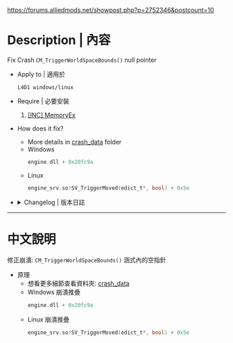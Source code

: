https://forums.alliedmods.net/showpost.php?p=2752346&postcount=10

# Description | 內容
Fix Crash ```CM_TriggerWorldSpaceBounds()``` null pointer

* Apply to | 適用於
	```
	L4D1 windows/linux
	```
	
* Require | 必要安裝
	1. [[INC] MemoryEx](https://github.com/dragokas/Memory-Extended)

* How does it fix?
	* More details in [crash_data](crash_data/) folder
	* Windows
		```c
		engine.dll + 0x20fc9a
		```
	* Linux
		```c
		engine_srv.so!SV_TriggerMoved(edict_t*, bool) + 0x5e
		```

* <details><summary>Changelog | 版本日誌</summary>

	* v1.2
	* Original & Credit
		* [All codes and signature by Dragokas](https://github.com/dragokas)
		* [Psyk0tik - Fix detour byte](https://forums.alliedmods.net/showpost.php?p=2752346&postcount=10)
</details>

- - - -
# 中文說明
修正崩潰: ```CM_TriggerWorldSpaceBounds()``` 涵式內的空指針

* 原理
	* 想看更多細節查看資料夾: [crash_data](crash_data/)
	* Windows 崩潰推疊
		```c
		engine.dll + 0x20fc9a
		```
	* Linux 崩潰推疊
		```c
		engine_srv.so!SV_TriggerMoved(edict_t*, bool) + 0x5e
		```